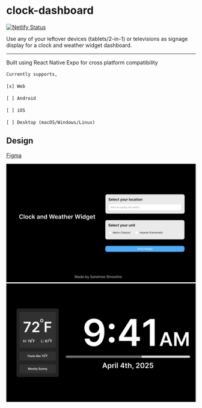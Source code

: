 # clock-dashboard

[![Netlify Status](https://api.netlify.com/api/v1/badges/4c202be7-3bdd-424b-8144-b9e78b5c90ca/deploy-status)](https://app.netlify.com/sites/cl-dashboard/deploys)

Use any of your leftover devices (tablets/2-in-1) or televisions as signage display for a clock and weather widget dashboard.

---

Built using React Native Expo for cross platform compatibility

    Currently supports,

    [x] Web

    [ ] Android

    [ ] iOS

    [ ] Desktop (macOS/Windows/Linux)

## Design

[Figma](./assets/screenshots/v2/figma.pdf)

<img src="./assets/screenshots/v2/1.png" />

<img src="./assets/screenshots/v2/2.png" />
